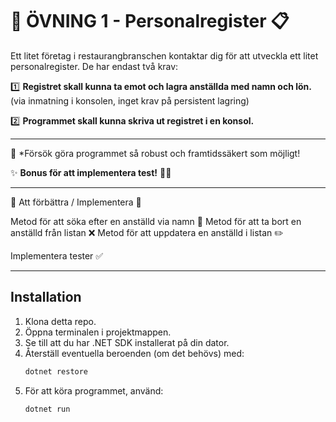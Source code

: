 # 📌 ÖVNING 1 - Personalregister 📋

Ett litet företag i restaurangbranschen kontaktar dig för att utveckla ett litet personalregister. De har endast två krav:

1️⃣ **Registret skall kunna ta emot och lagra anställda med namn och lön.** (via inmatning i konsolen, inget krav på persistent lagring)

2️⃣ **Programmet skall kunna skriva ut registret i en konsol.** 

---

🦾 *Försök göra programmet så robust och framtidssäkert som möjligt!

✨ **Bonus för att implementera test!** 🧪✅


---

📌 Att förbättra / Implementera 🔧

  Metod för att söka efter en anställd via namn 🔎
  Metod för att ta bort en anställd från listan ❌
  Metod för att uppdatera en anställd i listan ✏️

  Implementera tester ✅

-----------------------------

## Installation

1. Klona detta repo.
2. Öppna terminalen i projektmappen.
3. Se till att du har .NET SDK installerat på din dator.
4. Återställ eventuella beroenden (om det behövs) med:
   ```bash
   dotnet restore
   ```
5. För att köra programmet, använd:
   ```bash
   dotnet run
   ```

